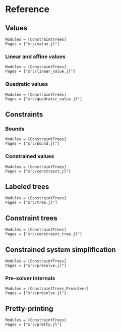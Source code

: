 
# Reference

## Values

```@autodocs
Modules = [ConstraintTrees]
Pages = ["src/value.jl"]
```

### Linear and affine values

```@autodocs
Modules = [ConstraintTrees]
Pages = ["src/linear_value.jl"]
```

### Quadratic values

```@autodocs
Modules = [ConstraintTrees]
Pages = ["src/quadratic_value.jl"]
```

## Constraints

### Bounds
```@autodocs
Modules = [ConstraintTrees]
Pages = ["src/bound.jl"]
```

### Constrained values

```@autodocs
Modules = [ConstraintTrees]
Pages = ["src/constraint.jl"]
```

## Labeled trees

```@autodocs
Modules = [ConstraintTrees]
Pages = ["src/tree.jl"]
```

## Constraint trees

```@autodocs
Modules = [ConstraintTrees]
Pages = ["src/constraint_tree.jl"]
```

## Constrained system simplification

```@autodocs
Modules = [ConstraintTrees]
Pages = ["src/presolve.jl"]
```

### Pre-solver internals

```@autodocs
Modules = [ConstraintTrees.Presolver]
Pages = ["src/presolve.jl"]
```

## Pretty-printing

```@autodocs
Modules = [ConstraintTrees]
Pages = ["src/pretty.jl"]
```
